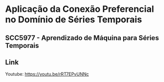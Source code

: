 # Aplicação da Conexão Preferencial no Domínio de Séries Temporais
## SCC5977 - Aprendizado de Máquina para Séries Temporais 


## Link 
Youtube: https://youtu.be/rRT7EPvUNNc